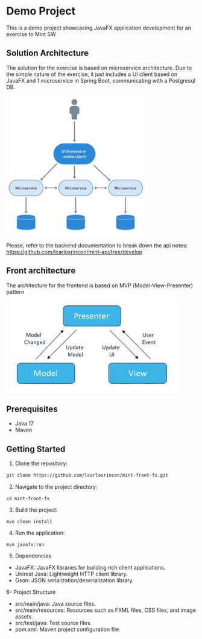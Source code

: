 # Demo Project

This is a demo project showcasing JavaFX application development for an exercise to Mint SW

## Solution Architecture

The solution for the exercise is based on microservice architecture. Due to the simple nature of the exercise, it just includes a UI client based on JavaFX and 1 microservice in Spring Boot, communicating with a Postgresql DB.

![img.png](docs/solution.png)

Please, refer to the backend documentation to break down the api notes:
https://github.com/lcarlosrincon/mint-api/tree/develop

## Front architecture

The architecture for the frontend is based on MVP (Model-View-Presenter) pattern
![img_1.png](docs/ui_arc.png)

## Prerequisites

- Java 17
- Maven

## Getting Started

1. Clone the repository:

```bash
git clone https://github.com/lcarlosrincon/mint-front-fx.git
   ```
   
2. Navigate to the project directory:
```
cd mint-front-fx
```

3. Build the project:
```
mvn clean install
```

4. Run the application:
```
mvn javafx:run
```

5. Dependencies
- JavaFX: JavaFX libraries for building rich client applications.
- Unirest Java: Lightweight HTTP client library.
- Gson: JSON serialization/deserialization library.

6- Project Structure
- src/main/java: Java source files.
- src/main/resources: Resources such as FXML files, CSS files, and image assets.
- src/test/java: Test source files.
- pom.xml: Maven project configuration file.
